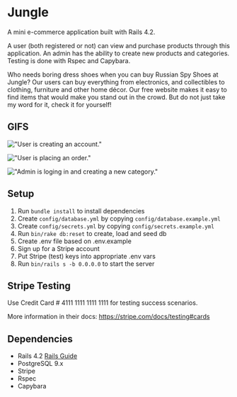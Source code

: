 # Jungle

A mini e-commerce application built with Rails 4.2.

A user (both registered or not) can view and purchase products through this application. An admin has the ability to create new products and categories.
Testing is done with Rspec and Capybara.

Who needs boring dress shoes when you can buy Russian Spy Shoes at Jungle? Our users can buy everything from electronics, and collectibles to clothing, furniture and other home décor. Our free website makes it easy to find items that would make you stand out in the crowd.
But do not just take my word for it, check it for yourself!

## GIFS

!["User is creating an account."](https://recordit.co/ZVQXPtqkcZ.gif)

!["User is placing an order."](https://recordit.co/dKRS51Rh4o.gif)

!["Admin is loging in and creating a new category."](https://recordit.co/MkGa0TM5SH.gif)

## Setup

1. Run `bundle install` to install dependencies
2. Create `config/database.yml` by copying `config/database.example.yml`
3. Create `config/secrets.yml` by copying `config/secrets.example.yml`
4. Run `bin/rake db:reset` to create, load and seed db
5. Create .env file based on .env.example
6. Sign up for a Stripe account
7. Put Stripe (test) keys into appropriate .env vars
8. Run `bin/rails s -b 0.0.0.0` to start the server

## Stripe Testing

Use Credit Card # 4111 1111 1111 1111 for testing success scenarios.

More information in their docs: <https://stripe.com/docs/testing#cards>

## Dependencies

- Rails 4.2 [Rails Guide](http://guides.rubyonrails.org/v4.2/)
- PostgreSQL 9.x
- Stripe
- Rspec 
- Capybara
